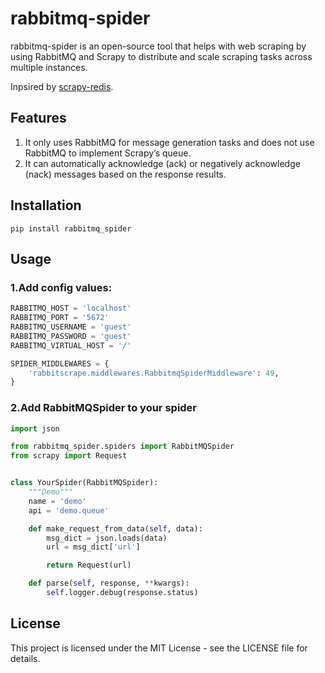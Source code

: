 # rabbitmq-spider

rabbitmq-spider is an open-source tool that helps with web scraping by using RabbitMQ and Scrapy to distribute and scale
scraping tasks across multiple instances.

Inpsired by [scrapy-redis](https://github.com/rmax/scrapy-redis).

## Features

1. It only uses RabbitMQ for message generation tasks and does not use RabbitMQ to implement Scrapy’s queue.
2. It can automatically acknowledge (ack) or negatively acknowledge (nack) messages based on the response results.

## Installation 

```shell
pip install rabbitmq_spider
```
## Usage

### 1.Add config values:

```python
RABBITMQ_HOST = 'localhost'
RABBITMQ_PORT = '5672'
RABBITMQ_USERNAME = 'guest'
RABBITMQ_PASSWORD = 'guest'
RABBITMQ_VIRTUAL_HOST = '/'

SPIDER_MIDDLEWARES = {
    'rabbitscrape.middlewares.RabbitmqSpiderMiddleware': 49,
}
```

### 2.Add RabbitMQSpider to your spider

```python
import json

from rabbitmq_spider.spiders import RabbitMQSpider
from scrapy import Request


class YourSpider(RabbitMQSpider):
    """Demo"""
    name = 'demo'
    api = 'demo.queue'

    def make_request_from_data(self, data):
        msg_dict = json.loads(data)
        url = msg_dict['url']

        return Request(url)

    def parse(self, response, **kwargs):
        self.logger.debug(response.status)
```

## License

This project is licensed under the MIT License - see the LICENSE file for details.
